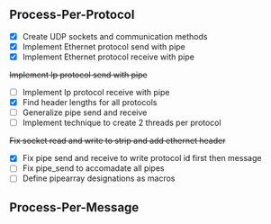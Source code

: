 Process-Per-Protocol
-----------------------
- [x] Create UDP sockets and communication methods
- [x] Implement Ethernet protocol send with pipe
- [x] Implement Ethernet protocol receive with pipe

~~Implement Ip protocol send with pipe~~
- [ ] Implement Ip protocol receive with pipe
- [x] Find header lengths for all protocols
- [ ] Generalize pipe send and receive
- [ ] Implement technique to create 2 threads per protocol

~~Fix socket read and write to strip and add ethernet header~~
- [x] Fix pipe send and receive to write protocol id first then message
- [ ] Fix pipe_send to accomadate all pipes
- [ ] Define pipearray designations as macros

Process-Per-Message
--------------------------
